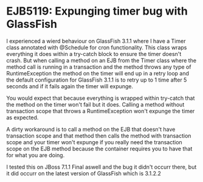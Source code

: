 EJB5119: Expunging timer bug with GlassFish
===================

I experienced a wierd behaviour on GlassFish 3.1.1 where I have a Timer class annotated with @Schedule for cron functionality. This class wraps everything it does within a try-catch block to ensure the timer doesn't crash. But when calling a method on an EJB from the Timer class where the method call is running in a transaction and the method throws any type of RuntimeException the method on the timer will end up in a retry loop and the default configuration for GlassFish 3.1.1 is to retry up to 1 time after 5 seconds and if it fails again the timer will expunge.

You would expect that because everything is wrapped within try-catch that the method on the timer won't fail but it does. Calling a method without transaction scope that throws a RuntimeException won't expunge the timer as expected.

A dirty workaround is to call a method on the EJB that doesn't have transaction scope and that method then calls the method with transaction scope and your timer won't expunge if you really need the transaction scope on the EJB method because the container requires you to have that for what you are doing.

I tested this on JBoss 7.1.1 Final aswell and the bug it didn't occurr there, but it did occurr on the latest version of GlassFish which is 3.1.2.2

